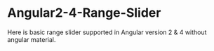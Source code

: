 # Angular2-4-Range-Slider

Here is basic range slider supported in Angular version 2 & 4 without angular material.
